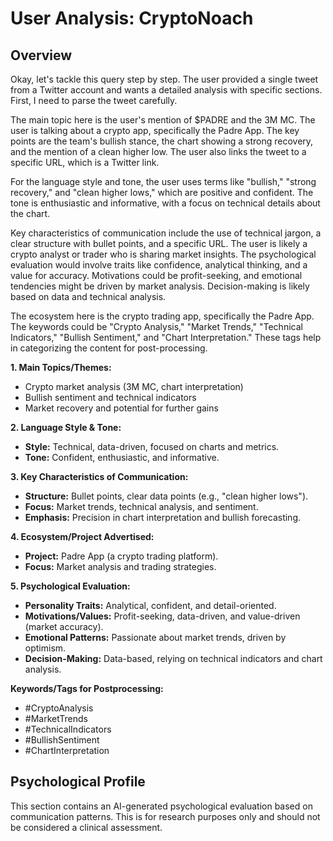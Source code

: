 # User Analysis: CryptoNoach

## Overview

<think>
Okay, let's tackle this query step by step. The user provided a single tweet from a Twitter account and wants a detailed analysis with specific sections. First, I need to parse the tweet carefully.

The main topic here is the user's mention of $PADRE and the 3M MC. The user is talking about a crypto app, specifically the Padre App. The key points are the team's bullish stance, the chart showing a strong recovery, and the mention of a clean higher low. The user also links the tweet to a specific URL, which is a Twitter link. 

For the language style and tone, the user uses terms like "bullish," "strong recovery," and "clean higher lows," which are positive and confident. The tone is enthusiastic and informative, with a focus on technical details about the chart. 

Key characteristics of communication include the use of technical jargon, a clear structure with bullet points, and a specific URL. The user is likely a crypto analyst or trader who is sharing market insights. The psychological evaluation would involve traits like confidence, analytical thinking, and a value for accuracy. Motivations could be profit-seeking, and emotional tendencies might be driven by market analysis. Decision-making is likely based on data and technical analysis.

The ecosystem here is the crypto trading app, specifically the Padre App. The keywords could be "Crypto Analysis," "Market Trends," "Technical Indicators," "Bullish Sentiment," and "Chart Interpretation." These tags help in categorizing the content for post-processing.
</think>

**1. Main Topics/Themes:**  
- Crypto market analysis (3M MC, chart interpretation)  
- Bullish sentiment and technical indicators  
- Market recovery and potential for further gains  

**2. Language Style & Tone:**  
- **Style:** Technical, data-driven, focused on charts and metrics.  
- **Tone:** Confident, enthusiastic, and informative.  

**3. Key Characteristics of Communication:**  
- **Structure:** Bullet points, clear data points (e.g., "clean higher lows").  
- **Focus:** Market trends, technical analysis, and sentiment.  
- **Emphasis:** Precision in chart interpretation and bullish forecasting.  

**4. Ecosystem/Project Advertised:**  
- **Project:** Padre App (a crypto trading platform).  
- **Focus:** Market analysis and trading strategies.  

**5. Psychological Evaluation:**  
- **Personality Traits:** Analytical, confident, and detail-oriented.  
- **Motivations/Values:** Profit-seeking, data-driven, and value-driven (market accuracy).  
- **Emotional Patterns:** Passionate about market trends, driven by optimism.  
- **Decision-Making:** Data-based, relying on technical indicators and chart analysis.  

**Keywords/Tags for Postprocessing:**  
- #CryptoAnalysis  
- #MarketTrends  
- #TechnicalIndicators  
- #BullishSentiment  
- #ChartInterpretation

## Psychological Profile

This section contains an AI-generated psychological evaluation based on communication patterns. This is for research purposes only and should not be considered a clinical assessment.